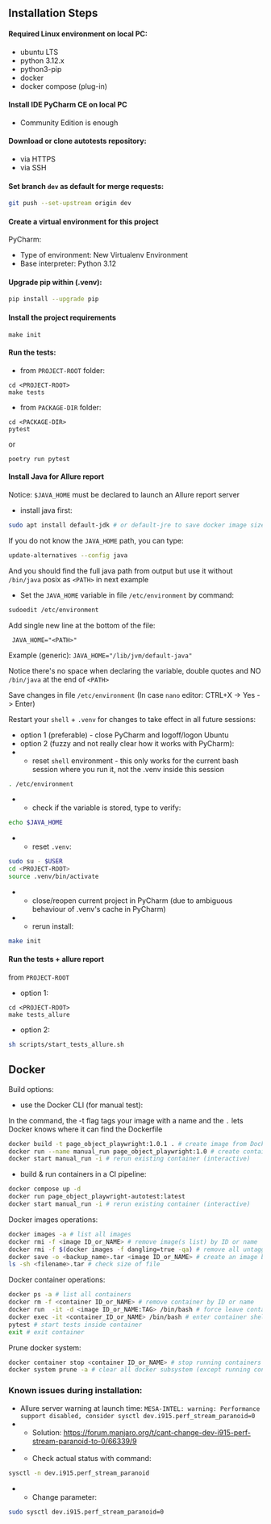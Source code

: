 ## Installation Steps
#### Required Linux environment on local PC:
- ubuntu LTS
- python 3.12.x
- python3-pip
- docker
- docker compose (plug-in)
#### Install IDE PyCharm CE on local PC
- Community Edition is enough
#### Download or clone autotests repository:
- via HTTPS
- via SSH
#### Set branch `dev` as default for merge requests:
```bash
git push --set-upstream origin dev
```
#### Create a virtual environment for this project
PyCharm:
- Type of environment: New Virtualenv Environment
- Base interpreter: Python 3.12
#### Upgrade pip within (.venv):
```bash
pip install --upgrade pip
```
#### Install the project requirements     
```
make init
```
#### Run the tests:
- from `PROJECT-ROOT` folder:
```
cd <PROJECT-ROOT>
make tests
```
- from `PACKAGE-DIR` folder:
```
cd <PACKAGE-DIR>
pytest
```
or
```
poetry run pytest
```
#### Install Java for Allure report
Notice:
`$JAVA_HOME` must be declared to launch an Allure report server
- install java first:
```bash
sudo apt install default-jdk # or default-jre to save docker image size
```
If you do not know the `JAVA_HOME` path, you can type:
```bash
update-alternatives --config java
```` 
And you should find the full java path from output but use it without `/bin/java` posix as `<PATH>` in next example
- Set the `JAVA_HOME` variable in file `/etc/environment` by command:
```bash
sudoedit /etc/environment
```
Add single new line at the bottom of the file:
```code
 JAVA_HOME="<PATH>"
 ```` 
Example (generic): `JAVA_HOME="/lib/jvm/default-java"`

Notice there's no space when declaring the variable, double quotes and NO `/bin/java` at the end of `<PATH>`

Save changes in file `/etc/environment` (In case `nano` editor: CTRL+X -> Yes -> Enter)

Restart your `shell`  + `.venv` for changes to take effect in all future sessions:
- option 1 (preferable) - close PyCharm and logoff/logon Ubuntu
- option 2 (fuzzy and not really clear how it works with PyCharm):
- - reset `shell` environment - this only works for the current bash session where you run it, not the .venv inside this session
```bash
. /etc/environment
```
- - check if the variable is stored, type to verify:
```bash
echo $JAVA_HOME
```
- - reset `.venv`:
```bash
sudo su - $USER
cd <PROJECT-ROOT>
source .venv/bin/activate
```
- - close/reopen current project in PyCharm (due to ambiguous behaviour of .venv's cache in PyCharm)
- - rerun install:
```bash
make init
```
#### Run the tests + allure report
from `PROJECT-ROOT`
- option 1:
```
cd <PROJECT-ROOT>
make tests_allure
```
- option 2:
```bash
sh scripts/start_tests_allure.sh
```
## Docker
Build options:
- use the Docker CLI (for manual test):

In the command, the -t flag tags your image with a name and the `.` lets Docker knows where it can find the Dockerfile
```bash
docker build -t page_object_playwright:1.0.1 . # create image from Dockerfile
docker run --name manual_run page_object_playwright:1.0 # create container from image
docker start manual_run -i # rerun existing container (interactive)
```
- build & run containers in a CI pipeline:
```bash
docker compose up -d 
docker run page_object_playwright-autotest:latest
docker start manual_run -i # rerun existing container (interactive)
```
Docker images operations:
```bash
docker images -a # list all images
docker rmi -f <image ID_or_NAME> # remove image(s list) by ID or name
docker rmi -f $(docker images -f dangling=true -qa) # remove all untagged images
docker save -o <backup_name>.tar <image ID_or_NAME> # create an image backup archive that can later be used with docker load
ls -sh <filename>.tar # check size of file
```
Docker container operations:
```bash
docker ps -a # list all containers
docker rm -f <container ID_or_NAME> # remove container by ID or name
docker run  -it -d <image ID_or_NAME:TAG> /bin/bash # force leave container running
docker exec -it <container_ID_or_NAME> /bin/bash # enter container shell
pytest # start tests inside container
exit # exit container
```
Prune docker system:
```bash
docker container stop <container ID_or_NAME> # stop running containers
docker system prune -a # clear all docker subsystem (except running containers)
```

### Known issues during installation:

- Allure server warning at launch time:
`MESA-INTEL: warning: Performance support disabled, consider sysctl dev.i915.perf_stream_paranoid=0`
- - Solution:
https://forum.manjaro.org/t/cant-change-dev-i915-perf-stream-paranoid-to-0/66339/9
- - Check actual status with command:
```bash
sysctl -n dev.i915.perf_stream_paranoid
```
- - Change parameter:
```bash
sudo sysctl dev.i915.perf_stream_paranoid=0
```
